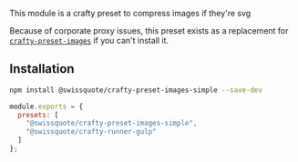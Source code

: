 This module is a crafty preset to compress images if they're svg

Because of corporate proxy issues, this preset exists as a replacement for
[`crafty-preset-images`](./05_crafty-preset-images.md) if you can't install it.

## Installation

```bash
npm install @swissquote/crafty-preset-images-simple --save-dev
```

```javascript
module.exports = {
  presets: [
    "@swissquote/crafty-preset-images-simple",
    "@swissquote/crafty-runner-gulp"
  ]
};
```

